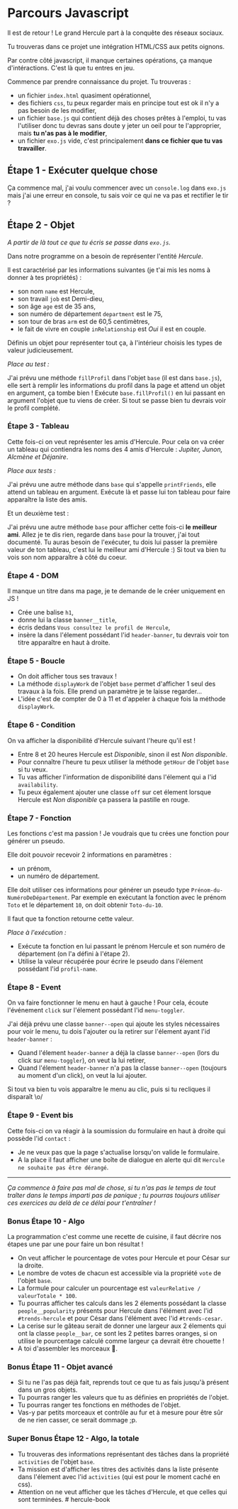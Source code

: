 # Parcours Javascript

Il est de retour ! Le grand Hercule part à la conquête des réseaux sociaux.

Tu trouveras dans ce projet une intégration HTML/CSS aux petits oignons.

Par contre côté javascript, il manque certaines opérations, ça manque d'intéractions. C'est là que tu entres en jeu.

Commence par prendre connaissance du projet. Tu trouveras :

- un fichier `index.html` quasiment opérationnel,
- des fichiers `css`, tu peux regarder mais en principe tout est ok il n'y a pas besoin de les modifier,
- un fichier `base.js` qui contient déjà des choses prêtes à l'emploi, tu vas l'utiliser donc tu devras sans doute y jeter un oeil pour te l'approprier, mais **tu n'as pas à le modifier**,
- un fichier `exo.js` vide, c'est principalement **dans ce fichier que tu vas travailler**.

## Étape 1 - Exécuter quelque chose

Ça commence mal, j'ai voulu commencer avec un `console.log` dans `exo.js` mais j'ai une erreur en console, tu sais voir ce qui ne va pas et rectifier le tir ?

## Étape 2 - Objet

_A partir de là tout ce que tu écris se passe dans `exo.js`._

Dans notre programme on a besoin de représenter l'entité _Hercule_.

Il est caractérisé par les informations suivantes (je t'ai mis les noms à donner à tes propriétés) :

- son nom `name` est Hercule,
- son travail `job` est Demi-dieu,
- son âge `age` est de 35 ans,
- son numéro de département `department` est le 75,
- son tour de bras `arm` est de 60,5 centimètres,
- le fait de vivre en couple `inRelationship` est _Oui_ il est en couple.

Définis un objet pour représenter tout ça, à l'intérieur choisis les types de valeur judicieusement.

_Place au test :_

J'ai prévu une méthode `fillProfil` dans l'objet `base` (il est dans `base.js`), elle sert à remplir les informations du profil dans la page et attend un objet en argument,  ça tombe bien ! Exécute `base.fillProfil()` en lui passant en argument l'objet que tu viens de créer. Si tout se passe bien tu devrais voir le profil complété.

### Étape 3 - Tableau

Cette fois-ci on veut représenter les amis d'Hercule.
Pour cela on va créer un tableau qui contiendra les noms des 4 amis d'Hercule : _Jupiter, Junon, Alcmène et Déjanire_.

_Place aux tests :_

J'ai prévu une autre méthode dans `base` qui s'appelle `printFriends`, elle attend un tableau en argument. Exécute là et passe lui ton tableau pour faire apparaître la liste des amis.

Et un deuxième test :

J'ai prévu une autre méthode `base` pour afficher cette fois-ci **le meilleur ami**. Allez je te dis rien, regarde dans `base` pour la trouver, j'ai tout documenté. Tu auras besoin de l'exécuter, tu dois lui passer la première valeur de ton tableau, c'est lui le meilleur ami d'Hercule :) Si tout va bien tu vois son nom apparaître à côté du coeur.

### Étape 4 - DOM

Il manque un titre dans ma page, je te demande de le créer uniquement en JS !

- Crée une balise `h1`,
- donne lui la classe `banner__title`,
- écris dedans `Vous consultez le profil de Hercule`,
- insère la dans l'élement possédant l'id `header-banner`, tu devrais voir ton titre apparaître en haut à droite.

### Étape 5 - Boucle

- On doit afficher tous ses travaux !
- La méthode `displayWork` de l'objet `base` permet d'afficher 1 seul des travaux à la fois. Elle prend un paramètre je te laisse regarder...
- L'idée c'est de compter de 0 à 11 et d'appeler à chaque fois la méthode `displayWork`.

### Étape 6 - Condition

On va afficher la disponibilité d'Hercule suivant l'heure qu'il est !

- Entre 8 et 20 heures Hercule est _Disponible_, sinon il est _Non disponible_.
- Pour connaître l'heure tu peux utiliser la méthode `getHour` de l'objet `base` si tu veux.
- Tu vas afficher l'information de disponibilité dans l'élement qui a l'id `availability`.
- Tu peux également ajouter une classe `off` sur cet élement lorsque Hercule est _Non disponible_ ça passera la pastille en rouge.

### Étape 7 - Fonction

Les fonctions c'est ma passion ! Je voudrais que tu crées une fonction pour générer un pseudo.

Elle doit pouvoir recevoir 2 informations en paramètres :

- un prénom,
- un numéro de département.

Elle doit utiliser ces informations pour générer un pseudo type `Prénom-du-NuméroDeDépartement`. Par exemple en exécutant la fonction avec le prénom `Toto` et le département `10`, on doit obtenir `Toto-du-10`.

Il faut que ta fonction retourne cette valeur.

_Place à l'exécution :_

- Exécute ta fonction en lui passant le prénom Hercule et son numéro de département (on l'a défini à l'étape 2).
- Utilise la valeur récupérée pour écrire le pseudo dans l'élement possédant l'id `profil-name`.

### Étape 8 - Event

On va faire fonctionner le menu en haut à gauche !
Pour cela, écoute l'événement `click` sur l'élement possédant l'id `menu-toggler`.

J'ai déjà prévu une classe `banner--open` qui ajoute les styles nécessaires pour voir le menu, tu dois l'ajouter ou la retirer sur l'élement ayant l'id `header-banner` :

- Quand l'élement `header-banner` a déjà la classe `banner--open` (lors du click sur `menu-toggler`), on veut la lui retirer,
- Quand l'élement `header-banner` n'a pas la classe `banner--open` (toujours au moment d'un click), on veut la lui ajouter.

Si tout va bien tu vois apparaître le menu au clic, puis si tu recliques il disparaît \\o/

### Étape 9 - Event bis

Cette fois-ci on va réagir à la soumission du formulaire en haut à droite qui possède l'id `contact` :

- Je ne veux pas que la page s'actualise lorsqu'on valide le formulaire.
- A la place il faut afficher une boîte de dialogue en alerte qui dit `Hercule ne souhaite pas être dérangé`.

---

_Ça commence à faire pas mal de chose, si tu n'as pas le temps de tout traîter dans le temps imparti pas de panique ; tu pourras toujours utiliser ces exercices au delà de ce délai pour t'entraîner !_

### Bonus Étape 10 - Algo

La programmation c'est comme une recette de cuisine, il faut décrire nos étapes une par une pour faire un bon résultat !

- On veut afficher le pourcentage de votes pour Hercule et pour César sur la droite.
- Le nombre de votes de chacun est accessible via la propriété `vote` de l'objet `base`.
- La formule pour calculer un pourcentage est `valeurRelative / valeurTotale * 100`.
- Tu pourras afficher tes calculs dans les 2 élements possédant la classe `people__popularity` présents pour Hercule dans l'élément avec l'id `#trends-hercule` et pour César dans l'élément avec l'id `#trends-cesar`.
- La cerise sur le gâteau serait de donner une largeur aux 2 élements qui ont la classe `people__bar`, ce sont les 2 petites barres oranges, si on utilise le pourcentage calculé comme largeur ça devrait être chouette !
- A toi d'assembler les morceaux :thinking:.

### Bonus Étape 11 - Objet avancé

- Si tu ne l'as pas déjà fait, reprends tout ce que tu as fais jusqu'à présent dans un gros objets.
- Tu pourras ranger les valeurs que tu as définies en propriétés de l'objet.
- Tu pourras ranger tes fonctions en méthodes de l'objet.
- Vas-y par petits morceaux et contrôle au fur et à mesure pour être sûr de ne rien casser, ce serait dommage ;p.

### Super Bonus Étape 12 - Algo, la totale

- Tu trouveras des informations représentant des tâches dans la propriété `activities` de l'objet `base`.
- Ta mission est d'afficher les titres des activités dans la liste présente dans l'élement avec l'id `activities` (qui est pour le moment caché en css).
- Attention on ne veut afficher que les tâches d'Hercule, et que celles qui sont terminées.
#   h e r c u l e - b o o k  
 